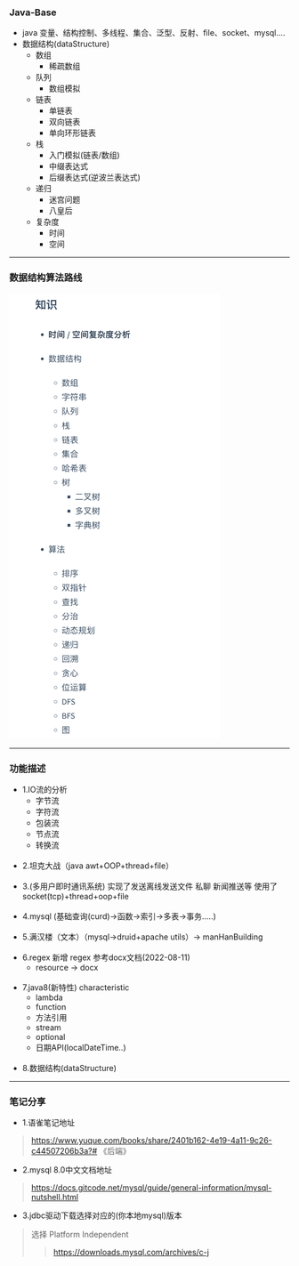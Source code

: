 ### Java-Base
- java 变量、结构控制、多线程、集合、泛型、反射、file、socket、mysql....
- 数据结构(dataStructure)
    - 数组
        - 稀疏数组
    - 队列
        - 数组模拟 
    - 链表
        - 单链表
        - 双向链表
        - 单向环形链表
    - 栈
      - 入门模拟(链表/数组)
      - 中缀表达式
      - 后缀表达式(逆波兰表达式)
    - 递归
      - 迷宫问题
      - 八皇后
    - 复杂度
      - 时间
      - 空间
<hr>
    
### 数据结构算法路线
<code><img alt="img.png" height="801" src="src/main/resources/static/img.png" width="378"/></code>

<hr>

### 功能描述 
  - 1.IO流的分析 
    - 字节流
    - 字符流
    - 包装流
    - 节点流
    - 转换流<br><br>
  - 2.坦克大战（java awt+OOP+thread+file）<br><br>
  - 3.(多用户即时通讯系统) 实现了发送离线发送文件 私聊 新闻推送等 使用了socket(tcp)+thread+oop+file<br><br> 
  - 4.mysql (基础查询(curd)->函数->索引->多表->事务.....) <br><br>
  - 5.满汉楼（文本）（mysql->druid+apache utils）-> manHanBuilding <br><br>
  - 6.regex 新增 regex 参考docx文档(2022-08-11) 
    - resource -> docx <br><br>
  - 7.java8(新特性) characteristic
    - lambda
    - function
    - 方法引用
    - stream
    - optional
    - 日期API(localDateTime..)<br><br>
  - 8.数据结构(dataStructure) 

[//]: # (  > 8.2022/08/23数据结构算法开始 )

<hr>  

### 笔记分享
- 1.语雀笔记地址 
> https://www.yuque.com/books/share/2401b162-4e19-4a11-9c26-c44507206b3a?# 《后端》
- 2.mysql 8.0中文文档地址
> https://docs.gitcode.net/mysql/guide/general-information/mysql-nutshell.html
- 3.jdbc驱动下载选择对应的(你本地mysql)版本 
> 选择 Platform Independent 
> > https://downloads.mysql.com/archives/c-j 

